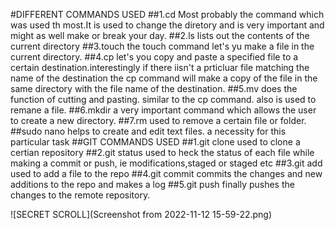 #DIFFERENT COMMANDS USED 
##1.cd
Most probably the command which was used th most.It is used to change the diretory and is very important and might as well make or break your day.
##2.ls
lists out the contents of the current directory 
##3.touch
the touch command let's yu make a file in the current directory.
##4.cp
let's you copy and paste a specified file to a certain destination.interestingly if there iisn't a prticluar file matching the name of the destination the cp command will make a copy of the file in the same directory with the file name of the destination.
##5.mv
does the function of cutting and pasting. similar to the cp command. also is used to remane a file.
##6.mkdir
a very important command which allows the user to create a new directory.
##7.rm 
used to remove a certain file or folder.
##sudo nano
helps to create and edit text files. a necessity for this particular task
##GIT COMMANDS USED
##1.git clone
used to clone a certian repository
##2.git status
used to heck the status of each file while making a commit or push, ie modifications,staged or staged etc
##3.git add
used to add a file to the repo
##4.git commit 
commits the changes and new additions to the repo and makes a log
##5.git push
finally pushes the changes to the remote repository.


![SECRET SCROLL](Screenshot from 2022-11-12 15-59-22.png)
 
